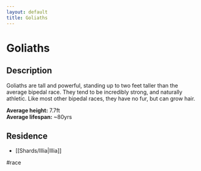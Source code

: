 ```yaml
---
layout: default
title: Goliaths
---
```


# Goliaths

## Description
Goliaths are tall and powerful, standing up to two feet taller than the average bipedal race. They tend to be incredibly strong, and naturally athletic. Like most other bipedal races, they have no fur, but can grow hair.

**Average height:** 7.7ft<br>
**Average lifespan:** ~80yrs

## Residence
- [[Shards/Illia|Illia]]

#race 